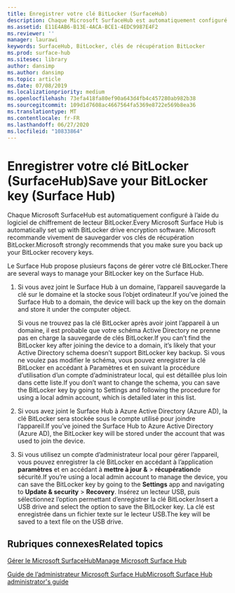 ```yaml
---
title: Enregistrer votre clé BitLocker (SurfaceHub)
description: Chaque Microsoft SurfaceHub est automatiquement configuré à l’aide du logiciel de chiffrement de lecteur BitLocker. Microsoft vous recommande vivement de sauvegarder vos clés de récupération BitLocker.
ms.assetid: E11E4AB6-B13E-4ACA-BCE1-4EDC9987E4F2
ms.reviewer: ''
manager: laurawi
keywords: SurfaceHub, BitLocker, clés de récupération BitLocker
ms.prod: surface-hub
ms.sitesec: library
author: dansimp
ms.author: dansimp
ms.topic: article
ms.date: 07/08/2019
ms.localizationpriority: medium
ms.openlocfilehash: 73efa418fa80ef90a643d4fb4c457280ab982b38
ms.sourcegitcommit: 109d1d7608ac4667564fa5369e8722e569b8ea36
ms.translationtype: MT
ms.contentlocale: fr-FR
ms.lasthandoff: 06/27/2020
ms.locfileid: "10833864"
---
```

# <span data-ttu-id="9e841-105">Enregistrer votre clé BitLocker (SurfaceHub)</span><span class="sxs-lookup"><span data-stu-id="9e841-105">Save your BitLocker key (Surface Hub)</span></span>


<span data-ttu-id="9e841-106">Chaque Microsoft SurfaceHub est automatiquement configuré à l’aide du logiciel de chiffrement de lecteur BitLocker.</span><span class="sxs-lookup"><span data-stu-id="9e841-106">Every Microsoft Surface Hub is automatically set up with BitLocker drive encryption software.</span></span> <span data-ttu-id="9e841-107">Microsoft recommande vivement de sauvegarder vos clés de récupération BitLocker.</span><span class="sxs-lookup"><span data-stu-id="9e841-107">Microsoft strongly recommends that you make sure you back up your BitLocker recovery keys.</span></span>

<span data-ttu-id="9e841-108">Le Surface Hub propose plusieurs façons de gérer votre clé BitLocker.</span><span class="sxs-lookup"><span data-stu-id="9e841-108">There are several ways to manage your BitLocker key on the Surface Hub.</span></span>

1.  <span data-ttu-id="9e841-109">Si vous avez joint le Surface Hub à un domaine, l’appareil sauvegarde la clé sur le domaine et la stocke sous l’objet ordinateur.</span><span class="sxs-lookup"><span data-stu-id="9e841-109">If you’ve joined the Surface Hub to a domain, the device will back up the key on the domain and store it under the computer object.</span></span>

    <span data-ttu-id="9e841-110">Si vous ne trouvez pas la clé BitLocker après avoir joint l’appareil à un domaine, il est probable que votre schéma Active Directory ne prenne pas en charge la sauvegarde de clés BitLocker.</span><span class="sxs-lookup"><span data-stu-id="9e841-110">If you can’t find the BitLocker key after joining the device to a domain, it’s likely that your Active Directory schema doesn’t support BitLocker key backup.</span></span> <span data-ttu-id="9e841-111">Si vous ne voulez pas modifier le schéma, vous pouvez enregistrer la clé BitLocker en accédant à Paramètres et en suivant la procédure d’utilisation d’un compte d’administrateur local, qui est détaillée plus loin dans cette liste.</span><span class="sxs-lookup"><span data-stu-id="9e841-111">If you don’t want to change the schema, you can save the BitLocker key by going to Settings and following the procedure for using a local admin account, which is detailed later in this list.</span></span>

2.  <span data-ttu-id="9e841-112">Si vous avez joint le Surface Hub à Azure Active Directory (Azure AD), la clé BitLocker sera stockée sous le compte utilisé pour joindre l’appareil.</span><span class="sxs-lookup"><span data-stu-id="9e841-112">If you’ve joined the Surface Hub to Azure Active Directory (Azure AD), the BitLocker key will be stored under the account that was used to join the device.</span></span>

3.  <span data-ttu-id="9e841-113">Si vous utilisez un compte d’administrateur local pour gérer l’appareil, vous pouvez enregistrer la clé BitLocker en accédant à l’application **paramètres** et en accédant à **mettre à jour &** &gt; **récupération**de sécurité.</span><span class="sxs-lookup"><span data-stu-id="9e841-113">If you’re using a local admin account to manage the device, you can save the BitLocker key by going to the **Settings** app and navigating to **Update & security** &gt; **Recovery**.</span></span> <span data-ttu-id="9e841-114">Insérez un lecteur USB, puis sélectionnez l’option permettant d’enregistrer la clé BitLocker.</span><span class="sxs-lookup"><span data-stu-id="9e841-114">Insert a USB drive and select the option to save the BitLocker key.</span></span> <span data-ttu-id="9e841-115">La clé est enregistrée dans un fichier texte sur le lecteur USB.</span><span class="sxs-lookup"><span data-stu-id="9e841-115">The key will be saved to a text file on the USB drive.</span></span>


## <span data-ttu-id="9e841-116">Rubriques connexes</span><span class="sxs-lookup"><span data-stu-id="9e841-116">Related topics</span></span>

[<span data-ttu-id="9e841-117">Gérer le Microsoft SurfaceHub</span><span class="sxs-lookup"><span data-stu-id="9e841-117">Manage Microsoft Surface Hub</span></span>](manage-surface-hub.md)

[<span data-ttu-id="9e841-118">Guide de l’administrateur Microsoft Surface Hub</span><span class="sxs-lookup"><span data-stu-id="9e841-118">Microsoft Surface Hub administrator's guide</span></span>](surface-hub-administrators-guide.md)

 

 





